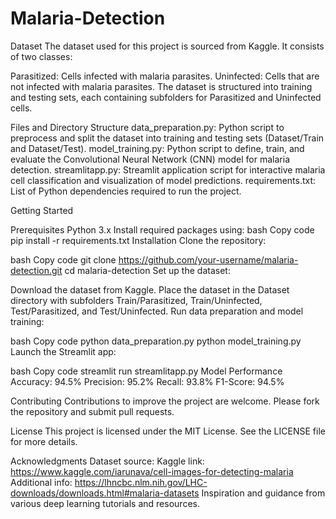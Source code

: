 # Malaria-Detection
Dataset
The dataset used for this project is sourced from Kaggle. It consists of two classes:

Parasitized: Cells infected with malaria parasites.
Uninfected: Cells that are not infected with malaria parasites.
The dataset is structured into training and testing sets, each containing subfolders for Parasitized and Uninfected cells.

Files and Directory Structure
data_preparation.py: Python script to preprocess and split the dataset into training and testing sets (Dataset/Train and Dataset/Test).
model_training.py: Python script to define, train, and evaluate the Convolutional Neural Network (CNN) model for malaria detection.
streamlitapp.py: Streamlit application script for interactive malaria cell classification and visualization of model predictions.
requirements.txt: List of Python dependencies required to run the project.

Getting Started

Prerequisites
Python 3.x
Install required packages using:
bash
Copy code
pip install -r requirements.txt
Installation
Clone the repository:

bash
Copy code
git clone https://github.com/your-username/malaria-detection.git
cd malaria-detection
Set up the dataset:

Download the dataset from Kaggle.
Place the dataset in the Dataset directory with subfolders Train/Parasitized, Train/Uninfected, Test/Parasitized, and Test/Uninfected.
Run data preparation and model training:

bash
Copy code
python data_preparation.py
python model_training.py
Launch the Streamlit app:

bash
Copy code
streamlit run streamlitapp.py
Model Performance
Accuracy: 94.5%
Precision: 95.2%
Recall: 93.8%
F1-Score: 94.5%

Contributing
Contributions to improve the project are welcome. Please fork the repository and submit pull requests.

License
This project is licensed under the MIT License. See the LICENSE file for more details.

Acknowledgments
Dataset source: Kaggle
link: https://www.kaggle.com/iarunava/cell-images-for-detecting-malaria
Additional info: https://lhncbc.nlm.nih.gov/LHC-downloads/downloads.html#malaria-datasets
Inspiration and guidance from various deep learning tutorials and resources.
